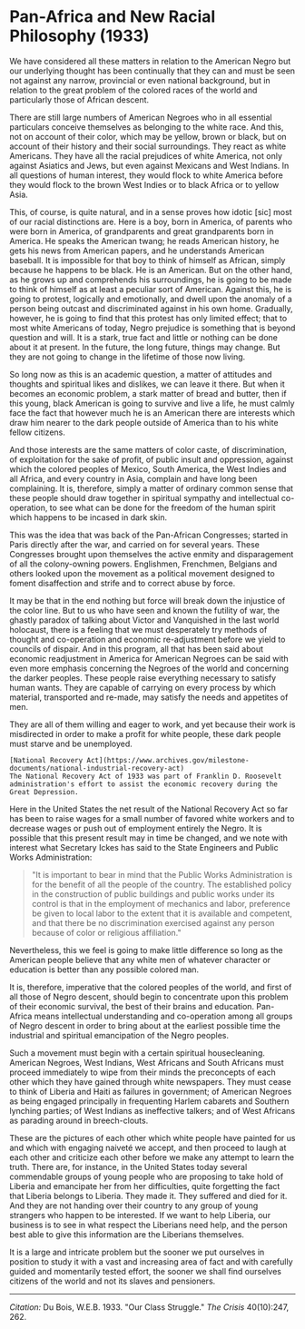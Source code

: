 # Pan-Africa and New Racial Philosophy (1933)

We have considered all these matters in relation to the American Negro but our underlying thought has been continually that they can and must be seen not against any narrow, provincial or even national background, but in relation to the great problem of the colored races of the world and particularly those of African descent.

There are still large numbers of American Negroes who in all essential particulars conceive themselves as belonging to the white race. And this, not on account of their color, which may be yellow, brown or black, but on account of their history and their social surroundings. They react as white Americans. They have all the racial prejudices of white America, not only against Asiatics and Jews, but even against Mexicans and West Indians. In all questions of human interest, they would flock to white America before they would flock to the brown West Indies or to black Africa or to yellow Asia.

This, of course, is quite natural, and in a sense proves how idotic [sic] most of our racial distinctions are. Here is a boy, born in America, of parents who were born in America, of grandparents and great grandparents born in America. He speaks the American twang; he reads American history, he gets his news from American papers, and he understands American baseball. It is impossible for that boy to think of himself as African, simply because he happens to be black. He is an American. But on the other hand, as he grows up and comprehends his surroundings, he is going to be made to think of himself as at least a peculiar sort of American. Against this, he is going to protest, logically and emotionally, and dwell upon the anomaly of a person being outcast and discriminated against in his own home. Gradually, however, he is going to find that this protest has only limited effect; that to most white Americans of today, Negro prejudice is something that is beyond question and will. It is a stark, true fact and little or nothing can be done about it at present. In the future, the long future, things may change. But they are not going to change in the lifetime of those now living.

So long now as this is an academic question, a matter of attitudes and thoughts and spiritual likes and dislikes, we can leave it there. But when it becomes an economic problem, a stark matter of bread and butter, then if this young, black American is going to survive and live a life, he must calmly face the fact that however much he is an American there are interests which draw him nearer to the dark people outside of America than to his white fellow citizens.

And those interests are the same matters of color caste, of discrimination, of exploitation for the sake of profit, of public insult and oppression, against which the colored peoples of Mexico, South America, the West Indies and all Africa, and every country in Asia, complain and have long been complaining. It is, therefore, simply a matter of ordinary common sense that these people should draw together in spiritual sympathy and intellectual co-operation, to see what can be done for the freedom of the human spirit which happens to be incased in dark skin.

This was the idea that was back of the Pan-African Congresses; started in Paris directly after the war, and carried on for several years. These Congresses brought upon themselves the active enmity and disparagement of all the colony-owning powers. Englishmen, Frenchmen, Belgians and others looked upon the movement as a political movement designed to foment disaffection and strife and to correct abuse by force.

It may be that in the end nothing but force will break down the injustice of the color line. But to us who have seen and known the futility of war, the ghastly paradox of talking about Victor and Vanquished in the last world holocaust, there is a feeling that we must desperately try methods of thought and co-operation and economic re-adjustment before we yield to councils of dispair. And in this program, all that has been said about economic readjustment in America for American Negroes can be said with even more emphasis concerning the Negroes of the world and concerning the darker peoples. These people raise everything necessary to satisfy human wants. They are capable of carrying on every process by which material, transported and re-made, may satisfy the needs and appetites of men.

 They are all of them willing and eager to work, and yet because their work is misdirected in order to make a profit for white people, these dark people must starve and be unemployed.

 ```{margin}
 [National Recovery Act](https://www.archives.gov/milestone-documents/national-industrial-recovery-act)
 The National Recovery Act of 1933 was part of Franklin D. Roosevelt administration's effort to assist the economic recovery during the Great Depression.
 ```

Here in the United States the net result of the National Recovery Act so far has been to raise wages for a small number of favored white workers and to decrease wages or push out of employment entirely the Negro. It is possible that this present result may in time be changed, and we note with interest what Secretary Ickes has said to the State Engineers and Public Works Administration:

> "It is important to bear in mind that the Public Works Administration is for the benefit of all the people of the country. The established policy in the construction of public buildings and public works under its control is that in the employment of mechanics and labor, preference be given to local labor to the extent that it is available and competent, and that there be no discrimination exercised against any person because of color or religious affiliation."

Nevertheless, this we feel is going to make little difference so long as the American people believe that any white men of whatever character or education is better than any possible colored man.

It is, therefore, imperative that the colored peoples of the world, and first of all those of Negro descent, should begin to concentrate upon this problem of their economic survival, the best of their brains and education. Pan-Africa means intellectual understanding and co-operation among all groups of Negro descent in order to bring about at the earliest possible time the industrial and spiritual emancipation of the Negro peoples.

Such a movement must begin with a certain spiritual housecleaning. American Negroes, West Indians, West Africans and South Africans must proceed immediately to wipe from their minds the preconcepts of each other which they have gained through white newspapers. They must cease to think of Liberia and Haiti as failures in government; of American Negroes as being engaged principally in frequenting Harlem cabarets and Southern lynching parties; of West Indians as ineffective talkers; and of West Africans as parading around in breech-clouts.

These are the pictures of each other which white people have painted for us and which with engaging naiveté we accept, and then proceed to laugh at each other and criticize each other before we make any attempt to learn the truth. There are, for instance, in the United States today several commendable groups of young people who are proposing to take hold of Liberia and emancipate her from her difficulties, quite forgetting the fact that Liberia belongs to Liberia. They made it. They suffered and died for it. And they are not handing over their country to any group of young strangers who happen to be interested. If we want to help Liberia, our business is to see in what respect the Liberians need help, and the person best able to give this information are the Liberians themselves.

It is a large and intricate problem but the sooner we put ourselves in position to study it with a vast and increasing area of fact and with carefully guided and momentarily tested effort, the sooner we shall find ourselves citizens of the world and not its slaves and pensioners.



_________________
*Citation:* Du Bois, W.E.B. 1933. "Our Class Struggle." *The Crisis* 40(10):247, 262.
